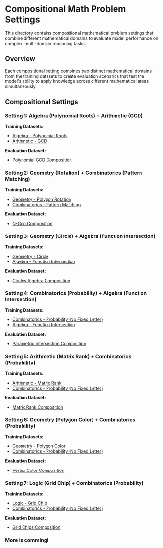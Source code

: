 # Compositional Math Problem Settings

This directory contains compositional mathematical problem settings that combine different mathematical domains to evaluate model performance on complex, multi-domain reasoning tasks.

## Overview

Each compositional setting combines two distinct mathematical domains from the training datasets to create evaluation scenarios that test the model's ability to apply knowledge across different mathematical areas simultaneously.

## Compositional Settings

### Setting 1: Algebra (Polynomial Roots) + Arithmetic (GCD)

**Training Datasets:**
- [Algebra - Polynomial Roots](https://huggingface.co/datasets/sunyiyou/math_algebra_polynomial_roots_7B_train)
- [Arithmetic - GCD](https://huggingface.co/datasets/sunyiyou/math_arithmetic_gcd_7B_train)

**Evaluation Dataset:**
- [Polynomial GCD Composition](https://huggingface.co/datasets/sunyiyou/math_comp_polynomial_gcd)

### Setting 2: Geometry (Rotation) + Combinatorics (Pattern Matching)

**Training Datasets:**
- [Geometry - Polygon Rotation](https://huggingface.co/datasets/sunyiyou/math_geometry_polygon_rotation_7B_train)
- [Combinatorics - Pattern Matching](https://huggingface.co/datasets/sunyiyou/math_combinatory_pattern_matching_7B_train)

**Evaluation Dataset:**
- [N-Gon Composition](https://huggingface.co/datasets/sunyiyou/math_comp_n_gon)

### Setting 3: Geometry (Circle) + Algebra (Function Intersection)

**Training Datasets:**
- [Geometry - Circle](https://huggingface.co/datasets/sunyiyou/math_geometry_circle_7B_train)
- [Algebra - Function Intersection](https://huggingface.co/datasets/sunyiyou/math_algebra_func_intersection_7B_train)

**Evaluation Dataset:**
- [Circles Algebra Composition](https://huggingface.co/datasets/sunyiyou/math_comp_circles_algebra)

### Setting 4: Combinatorics (Probability) + Algebra (Function Intersection)

**Training Datasets:**
- [Combinatorics - Probability (No Fixed Letter)](https://huggingface.co/datasets/sunyiyou/math_combinatory_probability_no-specific-letter-fixed_train)
- [Algebra - Function Intersection](https://huggingface.co/datasets/sunyiyou/math_algebra_func_intersection_train)

**Evaluation Dataset:**
- [Parametric Intersection Composition](https://huggingface.co/datasets/sunyiyou/math_comp_parametric_intersection)

### Setting 5: Arithmetic (Matrix Rank) + Combinatorics (Probability)

**Training Datasets:**
- [Arithmetic - Matrix Rank](https://huggingface.co/datasets/sunyiyou/math_arithmetic_matrix_rank_7B_train)
- [Combinatorics - Probability (No Fixed Letter)](https://huggingface.co/datasets/sunyiyou/math_combinatory_probability_no-specific-letter-fixed_7B_train)

**Evaluation Dataset:**
- [Matrix Rank Composition](https://huggingface.co/datasets/sunyiyou/math_comp_matrix_rank)

### Setting 6: Geometry (Polygon Color) + Combinatorics (Probability)

**Training Datasets:**
- [Geometry - Polygon Color](https://huggingface.co/datasets/sunyiyou/math_geometry_polygon_color_7B_train)
- [Combinatorics - Probability (No Fixed Letter)](https://huggingface.co/datasets/sunyiyou/math_combinatory_probability_no-specific-letter-fixed_7B_train)

**Evaluation Dataset:**
- [Vertex Color Composition](https://huggingface.co/datasets/sunyiyou/math_comp_vertex_color)

### Setting 7: Logic (Grid Chip) + Combinatorics (Probability)

**Training Datasets:**
- [Logic - Grid Chip](https://huggingface.co/datasets/sunyiyou/math_logic_grid_chip_7B_train)
- [Combinatorics - Probability (No Fixed Letter)](https://huggingface.co/datasets/sunyiyou/math_combinatory_probability_no-specific-letter-fixed_7B_train)

**Evaluation Dataset:**
- [Grid Chips Composition](https://huggingface.co/datasets/sunyiyou/math_comp_grid_chips)


### More is comming!